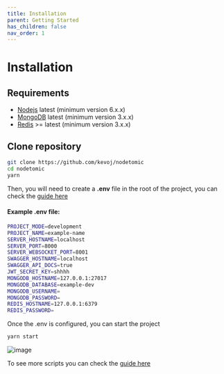 ```yaml
---
title: Installation
parent: Getting Started
has_children: false
nav_order: 1
---
```


# Installation

## Requirements

- [Nodejs](https://nodejs.org) latest (minimum version 6.x.x)
- [MongoDB](https://www.mongodb.com) latest (minimum version 3.x.x)
- [Redis](https://redis.io)  >= latest (minimum version 3.x.x)

## Clone repository

```bash
git clone https://github.com/kevoj/nodetomic
cd nodetomic
yarn
```

Then, you will need to create a **.env** file in the root of the project, you can check the [guide here](https://kevoj.github.io/nodetomic/environments)

#### Example .env file:

```bash
PROJECT_MODE=development
PROJECT_NAME=example-name
SERVER_HOSTNAME=localhost
SERVER_PORT=8000
SERVER_WEBSOCKET_PORT=8001
SWAGGER_HOSTNAME=localhost
SWAGGER_API_DOCS=true
JWT_SECRET_KEY=shhhh
MONGODB_HOSTNAME=127.0.0.1:27017
MONGODB_DATABASE=example-dev
MONGODB_USERNAME=
MONGODB_PASSWORD=
REDIS_HOSTNAME=127.0.0.1:6379
REDIS_PASSWORD=
```

Once the .env is configured, you can start the project

```bash
yarn start
```

![image](https://user-images.githubusercontent.com/2652129/128099115-68acdd08-22f4-41c8-b2f2-35d320db9a14.png)

To see more scripts you can check the [guide here](https://kevoj.github.io/nodetomic/scripts)